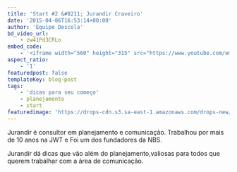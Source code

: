 ```yaml
---
title: 'Start #2 &#8211; Jurandir Craveiro'
date: '2015-04-06T16:53:14+00:00'
author: 'Equipe Descola'
bd_video_url:
    - zw41Pd3CRLo
embed_code:
    - '<iframe width="560" height="315" src="https://www.youtube.com/embed/zw41Pd3CRLo" frameborder="0" allowfullscreen></iframe>'
aspect_ratio:
    - '1'
featuredpost: false
templateKey: blog-post
tags:
    - 'dicas para seu começo'
    - planejamento
    - start
featuredimage: 'https://drops-cdn.s3.sa-east-1.amazonaws.com/drops-new/wp-content/uploads/2015/04/06165314/jurandir_craveiro-150x150.png'
---
```

Jurandir é consultor em planejamento e comunicação. Trabalhou por mais de 10 anos na JWT e Foi um dos fundadores da NBS.

<span class="s1">Jurandir dá dicas que vão além do planejamento,valiosas para todos que querem trabalhar com a área de comunicação.</span>